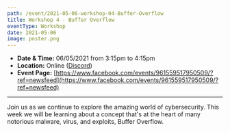 ```yaml
---
path: /event/2021-05-06-workshop-04-Buffer-Overflow
title: Workshop 4 - Buffer Overflow
eventType: Workshop
date: 2021-05-06
image: poster.png
---
```


- **Date & Time:** 06/05/2021 from 3:15pm to 4:15pm
- **Location:** Online ([Discord](https://discord.gg/JmXrDF7))
- **Event Page:** [https://www.facebook.com/events/961559517950509/?ref=newsfeed](https://www.facebook.com/events/961559517950509/?ref=newsfeed)

---

Join us as we continue to explore the amazing world of cybersecurity. This week we will be learning about a concept that's at the heart of many notorious malware, virus, and exploits, Buffer Overflow.
